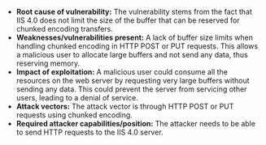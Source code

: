 - **Root cause of vulnerability:** The vulnerability stems from the fact that IIS 4.0 does not limit the size of the buffer that can be reserved for chunked encoding transfers.
- **Weaknesses/vulnerabilities present:** A lack of buffer size limits when handling chunked encoding in HTTP POST or PUT requests. This allows a malicious user to allocate large buffers and not send any data, thus reserving memory.
- **Impact of exploitation:** A malicious user could consume all the resources on the web server by requesting very large buffers without sending any data. This could prevent the server from servicing other users, leading to a denial of service.
- **Attack vectors:** The attack vector is through HTTP POST or PUT requests using chunked encoding.
- **Required attacker capabilities/position:** The attacker needs to be able to send HTTP requests to the IIS 4.0 server.
